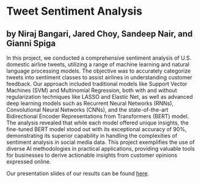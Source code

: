 # Tweet Sentiment Analysis
## by Niraj Bangari, Jared Choy, Sandeep Nair, and Gianni Spiga

In this project, we conducted a comprehensive sentiment analysis of U.S. domestic airline tweets, utilizing a range of machine learning and natural language processing models. The objective was to accurately categorize tweets into sentiment classes to assist airlines in understanding customer feedback. Our approach included traditional models like Support Vector Machines (SVM) and Multinomial Regression, both with and without regularization techniques like LASSO and Elastic Net, as well as advanced deep learning models such as Recurrent Neural Networks (RNNs), Convolutional Neural Networks (CNNs), and the state-of-the-art Bidirectional Encoder Representations from Transformers (BERT) model. The analysis revealed that while each model offered unique insights, the fine-tuned BERT model stood out with its exceptional accuracy of 90%, demonstrating its superior capability in handling the complexities of sentiment analysis in social media data. This project exemplifies the use of diverse AI methodologies in practical applications, providing valuable tools for businesses to derive actionable insights from customer opinions expressed online.

Our presentation slides of our results can be found [here](https://docs.google.com/viewer?url=${[link_to_raw_pdf](https://github.com/gspiga/TweetSentimentAnalysis/blob/main/Sentiment%20Analysis%20of%20Airline%20Tweets%20Presentation.pdf)https://github.com/gspiga/TweetSentimentAnalysis/blob/main/Sentiment%20Analysis%20of%20Airline%20Tweets%20Presentation.pdf}). 
